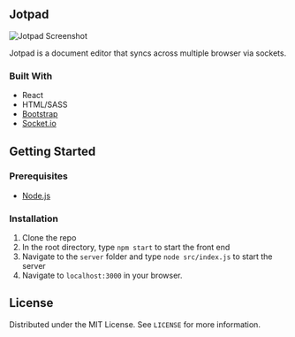 ## Jotpad

![Jotpad Screenshot](https://user-images.githubusercontent.com/31317867/96648312-032c2400-12e4-11eb-867f-9bd0ed2e295e.png)

Jotpad is a document editor that syncs across multiple browser via sockets.

### Built With
* React
* HTML/SASS
* [Bootstrap](https://getbootstrap.com/)
* [Socket.io](https://socket.io/)

<!-- GETTING STARTED -->
## Getting Started

### Prerequisites
* [Node.js](https://nodejs.org/en/)

### Installation

1. Clone the repo
2. In the root directory, type `npm start` to start the front end
3. Navigate to the `server` folder and type `node src/index.js` to start the server
3. Navigate to `localhost:3000` in your browser.

<!-- LICENSE -->
## License

Distributed under the MIT License. See `LICENSE` for more information.
